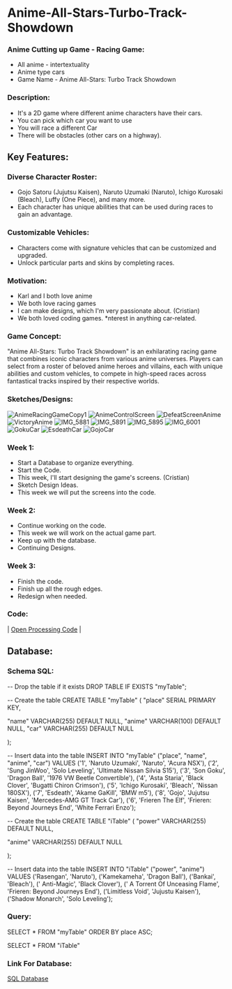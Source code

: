 # Anime-All-Stars-Turbo-Track-Showdown

### Anime Cutting up Game - Racing Game: 
* All anime -  intertextuality
* Anime type cars
* Game Name - Anime All-Stars: Turbo Track Showdown
  
### Description: 
* It's a 2D game where different anime characters have their cars.
* You can pick which car you want to use
* You will race a different Car
* There will be obstacles (other cars on a highway).

## Key Features:
### Diverse Character Roster:
* Gojo Satoru (Jujutsu Kaisen), Naruto Uzumaki (Naruto), Ichigo Kurosaki (Bleach), Luffy (One Piece), and many more.
* Each character has unique abilities that can be used during races to gain an advantage.

### Customizable Vehicles:
* Characters come with signature vehicles that can be customized and upgraded.
* Unlock particular parts and skins by completing races.

### Motivation: 
* Karl and I both love anime
* We both love racing games
* I can make designs, which I'm very passionate about. (Cristian)
* We both loved coding games. 
*nterest in anything car-related.

### Game Concept:
"Anime All-Stars: Turbo Track Showdown" is an exhilarating racing game that combines iconic characters from various anime universes. Players can select from a roster of beloved anime heroes and villains, each with unique abilities and custom vehicles, to compete in high-speed races across fantastical tracks inspired by their respective worlds.

### Sketches/Designs: 
![AnimeRacingGameCopy1](https://github.com/cristia-alvarado/Anime-All-Stars-Turbo-Track-Showdown/assets/167561717/807e0ff6-9130-4fee-8a9e-75909cda1181) 
![AnimeControlScreen](https://github.com/cristia-alvarado/Anime-All-Stars-Turbo-Track-Showdown/assets/167561717/cd641959-0aee-4a00-88be-e952fce706ae)
![DefeatScreenAnime](https://github.com/cristia-alvarado/Anime-All-Stars-Turbo-Track-Showdown/assets/167561717/e6679c88-538a-466c-b39d-658c17ca7135)
![VictoryAnime](https://github.com/cristia-alvarado/Anime-All-Stars-Turbo-Track-Showdown/assets/167561717/296fe85b-d649-4313-9bcd-5139df72ca87)
![IMG_5881](https://github.com/cristia-alvarado/Anime-All-Stars-Turbo-Track-Showdown/assets/167561717/1490f046-28ff-4425-9e87-79a65a0d6bf1)
![IMG_5891](https://github.com/cristia-alvarado/Anime-All-Stars-Turbo-Track-Showdown/assets/167561717/186b4e1a-2a4a-46b0-ac6e-5a6bd27063c1)
![IMG_5895](https://github.com/cristia-alvarado/Anime-All-Stars-Turbo-Track-Showdown/assets/167561717/2ffdb69d-fc53-4b48-94af-c1e72375e082)
![IMG_6001](https://github.com/cristia-alvarado/Anime-All-Stars-Turbo-Track-Showdown/assets/167561717/3004b627-ec2e-43ba-a3ec-69639c703710)
![GokuCar](https://github.com/cristia-alvarado/Anime-All-Stars-Turbo-Track-Showdown/assets/167561717/126b6b1b-7c2c-4d8f-a7a1-2a94e59daf65)
![EsdeathCar](https://github.com/cristia-alvarado/Anime-All-Stars-Turbo-Track-Showdown/assets/167561717/a53489a9-10e2-43d3-a066-670449a70b5c)
![GojoCar](https://github.com/cristia-alvarado/Anime-All-Stars-Turbo-Track-Showdown/assets/167561717/87fd56d2-101c-4476-a57d-af1d50cab6a6)




### Week 1: 
* Start a Database to organize everything.
* Start the Code.
* This week, I'll start designing the game's screens. (Cristian) 
* Sketch Design Ideas.
* This week we will put the screens into the code.

### Week 2:
* Continue working on the code.
* This week we will work on the actual game part.
* Keep up with the database.
* Continuing Designs.

### Week 3:
* Finish the code.
* Finish up all the rough edges.
* Redesign when needed.


### **Code:**
|     [Open Processing Code](https://openprocessing.org/sketch/2295029) | 

## Database:
### Schema SQL: 
-- Drop the table if it exists
DROP TABLE IF EXISTS "myTable";

-- Create the table
CREATE TABLE "myTable" (
  "place" SERIAL PRIMARY KEY,

  "name" VARCHAR(255) DEFAULT NULL,
  "anime" VARCHAR(100) DEFAULT NULL,
  "car" VARCHAR(255) DEFAULT NULL

);

-- Insert data into the table
INSERT INTO "myTable" ("place", "name", "anime", "car")
VALUES
('1', 'Naruto Uzumaki', 'Naruto', 'Acura NSX'),
  ('2', 'Sung JinWoo', 'Solo Leveling', 'Ultimate Nissan Silvia S15'),
  ('3', 'Son Goku', 'Dragon Ball', '1976 VW Beetle Convertible'),
  ('4', 'Asta Staria', 'Black Clover', 'Bugatti Chiron Crimson'),
  ('5', 'Ichigo Kurosaki', 'Bleach', 'Nissan 180SX'),
  ('7', 'Esdeath', 'Akame GaKill', 'BMW m5'),
    ('8', 'Gojo', 'Jujutsu Kaisen', 'Mercedes-AMG GT Track Car'),
 ('6', 'Frieren The Elf', 'Frieren: Beyond Journeys End', 'White Ferrari Enzo');
 
 
 -- Create the table
CREATE TABLE "iTable" (
  "power" VARCHAR(255) DEFAULT NULL,

  "anime" VARCHAR(255) DEFAULT NULL


);

-- Insert data into the table
INSERT INTO "iTable" ("power", "anime")
VALUES
 ('Rasengan', 'Naruto'), 
  ('Kamekameha', 'Dragon Ball'),
 ('Bankai', 'Bleach'),
(' Anti-Magic', 'Black Clover'),
(' A Torrent Of Unceasing Flame', 'Frieren: Beyond Journeys End'),
('Limitless Void', 'Jujustu Kaisen'),
 ('Shadow Monarch', 'Solo Leveling');

### Query:
SELECT * FROM "myTable"
ORDER BY place ASC;

SELECT * FROM "iTable"

### Link For Database:
[SQL Database](https://www.db-fiddle.com/) 
















